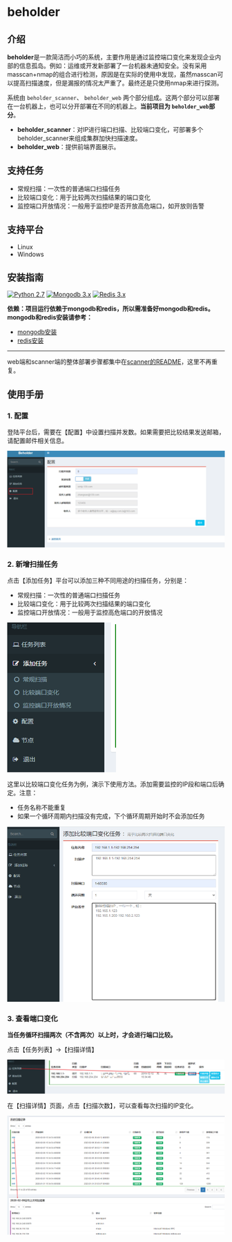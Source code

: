# beholder 

## 介绍

**beholder**是一款简洁而小巧的系统，主要作用是通过监控端口变化来发现企业内部的信息孤岛。例如：运维或开发新部署了一台机器未通知安全。没有采用masscan+nmap的组合进行检测，原因是在实际的使用中发现，虽然masscan可以提高扫描速度，但是漏报的情况太严重了。最终还是只使用nmap来进行探测。

系统由 `beholder_scanner`、 `beholder_web`  两个部分组成。这两个部分可以部署在一台机器上，也可以分开部署在不同的机器上。**当前项目为 `beholder_web`部分**。

* **beholder_scanner**：对IP进行端口扫描、比较端口变化，可部署多个beholder_scanner来组成集群加快扫描速度。
* **beholder_web**：提供前端界面展示。

## 支持任务

* 常规扫描：一次性的普通端口扫描任务
* 比较端口变化：用于比较两次扫描结果的端口变化
* 监控端口开放情况：一般用于监控IP是否开放高危端口，如开放则告警

## 支持平台

* Linux
* Windows

## 安装指南

[![Python 2.7](https://img.shields.io/badge/python-2.7-yellow.svg)](https://www.python.org/) 
[![Mongodb 3.x](https://img.shields.io/badge/mongodb-3.x-red.svg)](https://www.mongodb.com/download-center?jmp=nav)
[![Redis 3.x](https://img.shields.io/badge/redis-3.x-green)](https://redis.io/)

**依赖：项目运行依赖于mongodb和redis，所以需准备好mongodb和redis。mongodb和redis安装请参考：**

* [mongodb安装](./docs/mongodb.md)
* [redis安装](./docs/redis.md)

*** 
web端和scanner端的整体部署步骤都集中在[scanner的README](https://github.com/zj1244/beholder_scanner#%E5%AE%89%E8%A3%85%E6%8C%87%E5%8D%97)，这里不再重复。


## 使用手册

### 1. 配置
登陆平台后，需要在【配置】中设置扫描并发数。如果需要把比较结果发送邮箱，请配置邮件相关信息。

![](docs/pic/1.png)

### 2. 新增扫描任务
点击【添加任务】平台可以添加三种不同用途的扫描任务，分别是：

* 常规扫描：一次性的普通端口扫描任务
* 比较端口变化：用于比较两次扫描结果的端口变化
* 监控端口开放情况：一般用于监控高危端口的开放情况

![](docs/pic/5.png)

这里以比较端口变化任务为例，演示下使用方法。添加需要监控的IP段和端口后确定。注意：
* 任务名称不能重复
* 如果一个循环周期内扫描没有完成，下个循环周期开始时不会添加任务

![](docs/pic/2.png)

### 3. 查看端口变化
**当任务循环扫描两次（不含两次）以上时，才会进行端口比较。**

点击【任务列表】->【扫描详情】

![](docs/pic/3.png)

在【扫描详情】页面，点击【扫描次数】，可以查看每次扫描的IP变化。

![](docs/pic/4.png)